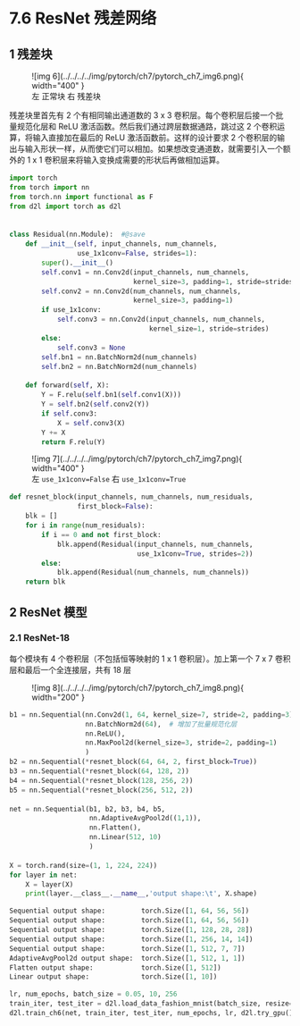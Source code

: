 # 7.6 ResNet 残差网络

<!-- !!! tip "说明"

    本文档正在更新中…… -->

## 1 残差块

<figure markdown="span">
  ![img 6](../../../../img/pytorch/ch7/pytorch_ch7_img6.png){ width="400" }
  <figcaption>左 正常块 右 残差块</figcaption>
</figure>

残差块里首先有 2 个有相同输出通道数的 3 x 3 卷积层。每个卷积层后接一个批量规范化层和 ReLU 激活函数。然后我们通过跨层数据通路，跳过这 2 个卷积运算，将输入直接加在最后的 ReLU 激活函数前。这样的设计要求 2 个卷积层的输出与输入形状一样，从而使它们可以相加。如果想改变通道数，就需要引入一个额外的 1 x 1 卷积层来将输入变换成需要的形状后再做相加运算。

```python linenums="1"
import torch
from torch import nn
from torch.nn import functional as F
from d2l import torch as d2l


class Residual(nn.Module):  #@save
    def __init__(self, input_channels, num_channels,
                 use_1x1conv=False, strides=1):
        super().__init__()
        self.conv1 = nn.Conv2d(input_channels, num_channels,
                               kernel_size=3, padding=1, stride=strides)
        self.conv2 = nn.Conv2d(num_channels, num_channels,
                               kernel_size=3, padding=1)
        if use_1x1conv:
            self.conv3 = nn.Conv2d(input_channels, num_channels,
                                   kernel_size=1, stride=strides)
        else:
            self.conv3 = None
        self.bn1 = nn.BatchNorm2d(num_channels)
        self.bn2 = nn.BatchNorm2d(num_channels)

    def forward(self, X):
        Y = F.relu(self.bn1(self.conv1(X)))
        Y = self.bn2(self.conv2(Y))
        if self.conv3:
            X = self.conv3(X)
        Y += X
        return F.relu(Y)
```

<figure markdown="span">
  ![img 7](../../../../img/pytorch/ch7/pytorch_ch7_img7.png){ width="400" }
  <figcaption>左 <code>use_1x1conv=False</code> 右 <code>use_1x1conv=True</code></figcaption>
</figure>

```python linenums="1"
def resnet_block(input_channels, num_channels, num_residuals,
                 first_block=False):
    blk = []
    for i in range(num_residuals):
        if i == 0 and not first_block:
            blk.append(Residual(input_channels, num_channels,
                                use_1x1conv=True, strides=2))
        else:
            blk.append(Residual(num_channels, num_channels))
    return blk
```

## 2 ResNet 模型

### 2.1 ResNet-18

每个模块有 4 个卷积层（不包括恒等映射的 1 x 1 卷积层）。加上第一个 7 x 7 卷积层和最后一个全连接层，共有 18 层

<figure markdown="span">
  ![img 8](../../../../img/pytorch/ch7/pytorch_ch7_img8.png){ width="200" }
</figure>

```python linenums="1"
b1 = nn.Sequential(nn.Conv2d(1, 64, kernel_size=7, stride=2, padding=3),
                   nn.BatchNorm2d(64),  # 增加了批量规范化层
                   nn.ReLU(),
                   nn.MaxPool2d(kernel_size=3, stride=2, padding=1)
                   )
b2 = nn.Sequential(*resnet_block(64, 64, 2, first_block=True))
b3 = nn.Sequential(*resnet_block(64, 128, 2))
b4 = nn.Sequential(*resnet_block(128, 256, 2))
b5 = nn.Sequential(*resnet_block(256, 512, 2))

net = nn.Sequential(b1, b2, b3, b4, b5,
                    nn.AdaptiveAvgPool2d((1,1)),
                    nn.Flatten(),
                    nn.Linear(512, 10)
                    )

X = torch.rand(size=(1, 1, 224, 224))
for layer in net:
    X = layer(X)
    print(layer.__class__.__name__,'output shape:\t', X.shape)
```

```python title="每层输出的形状" linenums="1"
Sequential output shape:         torch.Size([1, 64, 56, 56])
Sequential output shape:         torch.Size([1, 64, 56, 56])
Sequential output shape:         torch.Size([1, 128, 28, 28])
Sequential output shape:         torch.Size([1, 256, 14, 14])
Sequential output shape:         torch.Size([1, 512, 7, 7])
AdaptiveAvgPool2d output shape:  torch.Size([1, 512, 1, 1])
Flatten output shape:            torch.Size([1, 512])
Linear output shape:             torch.Size([1, 10])
```

```python linenums="1"
lr, num_epochs, batch_size = 0.05, 10, 256
train_iter, test_iter = d2l.load_data_fashion_mnist(batch_size, resize=96)
d2l.train_ch6(net, train_iter, test_iter, num_epochs, lr, d2l.try_gpu())
```